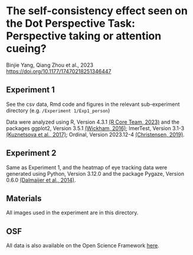# The self-consistency effect seen on the Dot Perspective Task: Perspective taking or attention cueing?

Binjie Yang, Qiang Zhou et al., 2023
https://doi.org/10.1177/17470218251346447

## Experiment 1

See the csv data, Rmd code and figures in the relevant sub-experiment directory (e.g. `/Experiment 1/Exp1_person`)

Data were analyzed using R, Version 4.3.1 [(R Core Team, 2023)](https://www.r-project.org/) and the packages ggplot2, Version 3.5.1 [(Wickham, 2016)](https://doi.org/https://ggplot2.tidyverse.org); lmerTest, Version 3.1-3 [(Kuznetsova et al., 2017)](https://doi.org/10.18637/jss.v082.i13); Ordinal, Version 2023.12-4 [(Christensen, 2019)](https://cran.r-project.org/package=ordinal).

## Experiment 2

Same as Experiment 1, and the heatmap of eye tracking data were generated using Python, Version 3.12.0 and the package Pygaze, Version 0.6.0 [(Dalmaijer et al., 2014)](https://doi.org/10.3758/s13428-013-0422-2).

## Materials

All images used in the experiment are in this directory.

## OSF

All data is also available on the Open Science Framework [here](https://osf.io/v2jhg/).
